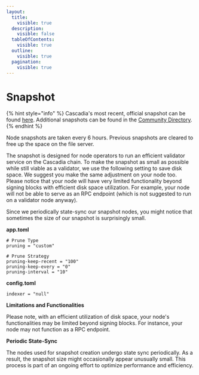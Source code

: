 ```yaml
---
layout:
  title:
    visible: true
  description:
    visible: false
  tableOfContents:
    visible: true
  outline:
    visible: true
  pagination:
    visible: true
---
```


# Snapshot

{% hint style="info" %}
Cascadia's most recent, official snapshot can be found [here](https://snapshot.cascadia.foundation/).  Additional snapshots can be found in the [Community Directory](https://www.askclu.com/index.php/Community\_Directory:\_Snapshot).
{% endhint %}

Node snapshots are taken every 6 hours. Previous snapshots are cleared to free up the space on the file server.

The snapshot is designed for node operators to run an efficient validator service on the Cascadia chain. To make the snapshot as small as possible while still viable as a validator, we use the following setting to save disk space. We suggest you make the same adjustment on your node too. Please notice that your node will have very limited functionality beyond signing blocks with efficient disk space utilization. For example, your node will not be able to serve as an RPC endpoint (which is not suggested to run on a validator node anyway).

Since we periodically state-sync our snapshot nodes, you might notice that sometimes the size of our snapshot is surprisingly small.

**app.toml**

```
# Prune Type
pruning = "custom"

# Prune Strategy
pruning-keep-recent = "100"
pruning-keep-every = "0"
pruning-interval = "10"
```

**config.toml**

```
indexer = "null"
```



**Limitations and Functionalities**

Please note, with an efficient utilization of disk space, your node's functionalities may be limited beyond signing blocks.  For instance, your node may not function as a RPC endpoint.



**Periodic State-Sync**

The nodes used for snapshot creation undergo state sync periodically. As a result, the snapshot size might occasionally appear unusually small.  This process is part of an ongoing effort to optimize performance and efficiency.
